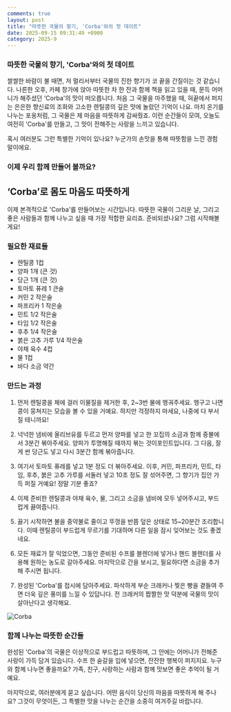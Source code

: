 ```yaml
---
comments: true
layout: post
title: "따뜻한 국물의 향기, 'Corba'와의 첫 데이트"
date: 2025-09-15 09:31:49 +0900
category: 2025-9
---
```


### 따뜻한 국물의 향기, 'Corba'와의 첫 데이트

쌀쌀한 바람이 불 때면, 저 멀리서부터           국물의 진한 향기가 코 끝을 간질이는 것 같습니다. 나른한 오후, 카페 창가에 앉아 따뜻한 차 한 잔과 함께 책을 읽고 있을 때, 문득 어머니가 해주셨던 'Corba'의 맛이 떠오릅니다. 처음 그 국물을 마주했을 때, 혀끝에서 퍼지는 은은한 향신료의 조화와 고소한 렌틸콩의 깊은 맛에 놀랐던 기억이 나요. 마치 온기를 나누는 포옹처럼, 그 국물은 제 마음을 따뜻하게 감싸줬죠. 이런 순간들이 모여, 오늘도 여전히 'Corba'를 만들고, 그 맛이 전해주는 사랑을 느끼고 있습니다.

혹시 여러분도 그런 특별한 기억이 있나요? 누군가의 손맛을 통해 따뜻함을 느낀 경험 말이에요.

  

### 이제 우리 함께 만들어 볼까요?

## ‘Corba’로 몸도 마음도 따뜻하게

이제 본격적으로 'Corba'를 만들어보는 시간입니다. 따뜻한 국물이 그리운 날, 그리고 좋은 사람들과 함께 나누고 싶을 때 가장 적합한 요리죠. 준비되셨나요? 그럼 시작해볼게요!

### 필요한 재료들

- 렌틸콩 1컵
- 양파 1개 (큰 것)
- 당근 1개 (큰 것)
- 토마토 퓨레 1 큰술
- 커민 2 작은술
- 파프리카 1 작은술
- 민트 1/2 작은술
- 타임 1/2 작은술
- 후추 1/4 작은술
- 붉은 고추 가루 1/4 작은술
- 야채 육수 4컵
- 물 1컵
- 바다 소금 약간

### 만드는 과정

1. 먼저 렌틸콩을 체에 걸러 이물질을 제거한 후, 2~3번 물에 헹궈주세요. 헹구고 나면 콩이 뭉쳐지는 모습을 볼 수 있을 거예요. 하지만 걱정하지 마세요, 나중에 다 부서질 테니까요!

2. 넉넉한 냄비에 올리브유를 두르고 먼저 양파를 넣고 한 꼬집의 소금과 함께 중불에서 3분간 볶아주세요. 양파가 투명해질 때까지 볶는 것이포인트입니다. 그 다음, 잘게 썬 당근도 넣고 다시 3분간 함께 볶아줍니다.

3. 여기서 토마토 퓨레를 넣고 1분 정도 더 볶아주세요. 이후, 커민, 파프리카, 민트, 타임, 후추, 붉은 고추 가루를 서둘러 넣고 10초 정도 잘 섞어주면, 그 향기가 집안 가득 퍼질 거예요! 정말 기분 좋죠?

4. 이제 준비한 렌틸콩과 야채 육수, 물, 그리고 소금을 냄비에 모두 넣어주시고, 부드럽게 끓여줍니다.

5. 끓기 시작하면 불을 중약불로 줄이고 뚜껑을 반쯤 덮은 상태로 15~20분간 조리합니다. 이때 렌틸콩이 부드럽게 무르기를 기대하며 다른 일을 잠시 잊어보는 것도 좋겠네요.

6. 모든 재료가 잘 익었으면, 그동안 준비된 수프를 블렌더에 넣거나 핸드 블렌더를 사용해 원하는 농도로 갈아주세요. 마지막으로 간을 보시고, 필요하다면 소금을 추가해 주시면 됩니다.

7. 완성된 'Corba'를 접시에 담아주세요. 파삭하게 부순 크래커나 찢은 빵을 곁들여 주면 더욱 깊은 풍미를 느낄 수 있답니다. 전 크래커의 짭짤한 맛 덕분에 국물의 맛이 살아난다고 생각해요.

![Corba](https://www.themealdb.com/images/media/meals/58oia61564916529.jpg)

  

### 함께 나누는 따뜻한 순간들

완성된 'Corba'의 국물은 이상적으로 부드럽고 따뜻하며, 그 안에는 어머니가 전해준 사랑이 가득 담겨 있습니다. 수프 한 숟갈을 입에 넣으면, 잔잔한 행복이 퍼지지요. 누구와 함께 나누면 좋을까요? 가족, 친구, 사랑하는 사람과 함께 맛보면 좋은 추억이 될 거예요. 

마지막으로, 여러분에게 묻고 싶습니다. 어떤 음식이 당신의 마음을 따뜻하게 해 주나요? 그것이 무엇이든, 그 특별한 맛을 나누는 순간을 소중히 여겨주길 바랍니다.